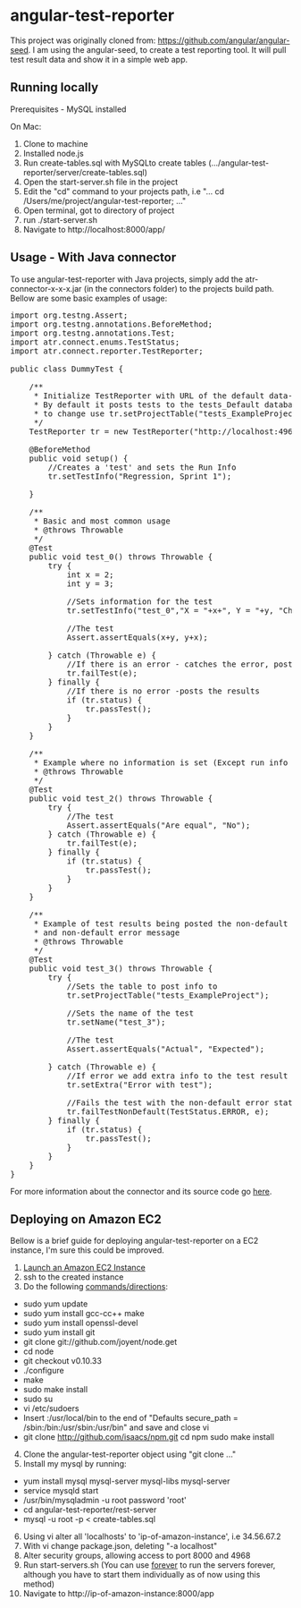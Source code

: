 # angular-test-reporter

This project was originally cloned from: https://github.com/angular/angular-seed.  I am using the angular-seed, to create a test reporting tool. It will pull test result data and show it in a simple web app.

## Running locally

Prerequisites - MySQL installed

On Mac:

1. Clone to machine
2. Installed node.js
4. Run create-tables.sql with MySQLto create tables (.../angular-test-reporter/server/create-tables.sql)
5. Open the start-server.sh file in the project
6. Edit the "cd" command to your projects path, i.e "... cd /Users/me/project/angular-test-reporter; ..."
7. Open terminal, got to directory of project
8. run ./start-server.sh
9. Navigate to http://localhost:8000/app/

## Usage - With Java connector
To use angular-test-reporter with Java projects, simply add the atr-connector-x-x-x.jar (in the connectors folder) to the projects build path. Bellow are some basic examples of usage:

<pre>
import org.testng.Assert;
import org.testng.annotations.BeforeMethod;
import org.testng.annotations.Test;
import atr.connect.enums.TestStatus;
import atr.connect.reporter.TestReporter;

public class DummyTest {

    /**
     * Initialize TestReporter with URL of the default data-server.
     * By default it posts tests to the tests_Default database table,
     * to change use tr.setProjectTable("tests_ExampleProject")
     */
    TestReporter tr = new TestReporter("http://localhost:4968/addTest");
    
    @BeforeMethod
    public void setup() {
    	//Creates a 'test' and sets the Run Info
        tr.setTestInfo("Regression, Sprint 1");

    }

    /**
     * Basic and most common usage
     * @throws Throwable
     */
    @Test
    public void test_0() throws Throwable {
        try {
            int x = 2;
            int y = 3;
        	
        	//Sets information for the test
            tr.setTestInfo("test_0","X = "+x+", Y = "+y, "Checking if X + Y = Y + X");
            
            //The test
            Assert.assertEquals(x+y, y+x);
            
        } catch (Throwable e) {
            //If there is an error - catches the error, posts the results, and finally throws the error
            tr.failTest(e);
        } finally {
            //If there is no error -posts the results
            if (tr.status) {
                tr.passTest();
            }
        }
    }
    
    /**
     * Example where no information is set (Except run info in the before method...which we could omit also)
     * @throws Throwable
     */
    @Test
    public void test_2() throws Throwable { 
        try {
            //The test
            Assert.assertEquals("Are equal", "No");
        } catch (Throwable e) {
            tr.failTest(e);
        } finally {
            if (tr.status) {
                tr.passTest();
            }
        }
    }
    
    /**
     * Example of test results being posted the non-default table 
     * and non-default error message
     * @throws Throwable
     */
    @Test
    public void test_3() throws Throwable {
        try {
            //Sets the table to post info to
            tr.setProjectTable("tests_ExampleProject");
            
            //Sets the name of the test
            tr.setName("test_3");
            
            //The test
            Assert.assertEquals("Actual", "Expected");
            
        } catch (Throwable e) {
            //If error we add extra info to the test result
            tr.setExtra("Error with test");
            
            //Fails the test with the non-default error status and throws the error
            tr.failTestNonDefault(TestStatus.ERROR, e);
        } finally {
            if (tr.status) {
                tr.passTest();
            }
        }
    }
}
</pre>

For more information about the connector and its source code go [here](https://github.com/gperson/atr-connector).

## Deploying on Amazon EC2

Bellow is a brief guide for deploying angular-test-reporter on a EC2 instance, I'm sure this could be improved.

1. [Launch an Amazon EC2 Instance](http://docs.aws.amazon.com/AWSEC2/latest/UserGuide/ec2-launch-instance_linux.html)
2. ssh to the created instance
3. Do the following [commands/directions](http://iconof.com/blog/how-to-install-setup-node-js-on-amazon-aws-ec2-complete-guide/):
  * sudo yum update
  * sudo yum install gcc-cc++ make
  * sudo yum install openssl-devel
  * sudo yum install git
  * git clone git://github.com/joyent/node.get
  * cd node
  * git checkout v0.10.33
  * ./configure
  * make
  * sudo make install
  * sudo su
  * vi /etc/sudoers
  * Insert :/usr/local/bin to the end of "Defaults    secure_path = /sbin:/bin:/usr/sbin:/usr/bin" and save and close vi
  * git clone http://github.com/isaacs/npm.git
cd npm
sudo make install
4. Clone the angular-test-reporter object using "git clone ..."
5. Install my mysql by running: 
  * yum install mysql mysql-server mysql-libs mysql-server
  * service mysqld start
  * /usr/bin/mysqladmin -u root password 'root'
  * cd angular-test-reporter/rest-server
  * mysql -u root -p < create-tables.sql
6. Using vi alter all 'localhosts' to 'ip-of-amazon-instance', i.e 34.56.67.2
7. With vi change package.json, deleting "-a localhost" 
8. Alter security groups, allowing access to port 8000 and 4968
9. Run start-servers.sh (You can use [forever](https://www.npmjs.com/package/forever) to run the servers forever, although you have to start them individually as of now using this method)
10. Navigate to http://ip-of-amazon-instance:8000/app




